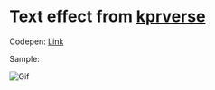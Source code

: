 # Text effect from [kprverse](https://kprverse.com)

Codepen: [Link](https://codepen.io/mnhwt0108/pen/QWVKZXR)

Sample:

![Gif](https://cdn.discordapp.com/attachments/919497044110999606/1079081482531909702/Animation.gif )


